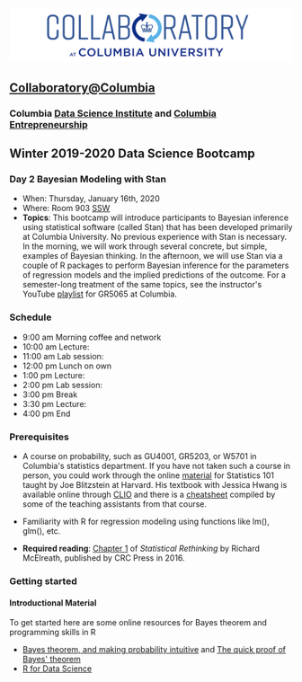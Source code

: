 ![collaboratory logo](../../Misc-files/collaboratory2.png)

## [Collaboratory@Columbia](http://collaboratory.columbia.edu/)
### Columbia [Data Science Institute](http://datascience.columbia.edu/) and [Columbia Entrepreneurship](http://entrepreneurship.columbia.edu/)
## Winter 2019-2020 Data Science Bootcamp
### Day 2 Bayesian Modeling with Stan

- When: Thursday, January 16th, 2020
- Where: Room 903 [SSW](http://stat.columbia.edu/location-and-directions/)
- **Topics**: This bootcamp will introduce participants to Bayesian inference using statistical software (called Stan) that has been developed primarily at Columbia University. No previous experience with Stan is necessary. In the morning, we will work through several concrete, but simple, examples of Bayesian thinking. In the afternoon, we will use Stan via a couple of R packages to perform Bayesian inference for the parameters of regression models and the implied predictions of the outcome. For a semester-long treatment of the same topics, see the instructor's YouTube [playlist](https://www.youtube.com/playlist?list=PLSZp9QshJ8wwWjrsGDbguwcPLUwHWUxo0) for GR5065 at Columbia.


### Schedule 
- 9:00 am Morning coffee and network
- 10:00 am Lecture: 
- 11:00 am Lab session: 
- 12:00 pm Lunch on own
- 1:00 pm Lecture: 
- 2:00 pm Lab session: 
- 3:00 pm Break
- 3:30 pm Lecture: 
- 4:00 pm End

### Prerequisites

- A course on probability, such as GU4001, GR5203, or W5701 in Columbia's statistics department. If you have not taken such a course in person, you could work through the online [material](https://projects.iq.harvard.edu/stat110/home) for Statistics 101 taught by Joe Blitzstein at Harvard. His textbook with Jessica Hwang is available online through [CLIO](http://www.columbia.edu/cgi-bin/cul/resolve?clio13062981) and there is a [cheatsheet](http://www.wzchen.com/s/probability_cheatsheet.pdf) compiled by some of the teaching assistants from that course.
- Familiarity with R for regression modeling using functions like lm(), glm(), etc.
	
- **Required reading**: [Chapter 1](http://xcelab.net/rmpubs/rethinking/Statistical_Rethinking_sample.pdf) of _Statistical Rethinking_ by Richard McElreath, published by CRC Press in 2016.

### Getting started

#### Introductional Material

To get started here are some online resources for Bayes theorem and programming skills in R

+ [Bayes theorem, and making probability intuitive](https://youtu.be/HZGCoVF3YvM) and [The quick proof of Bayes' theorem](https://www.youtube.com/watch?v=U_85TaXbeIo)
+ [R for Data Science](https://r4ds.had.co.nz/)

